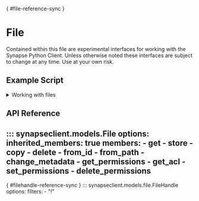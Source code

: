 [](){ #file-reference-sync }
# File

Contained within this file are experimental interfaces for working with the Synapse Python
Client. Unless otherwise noted these interfaces are subject to change at any time. Use
at your own risk.

## Example Script

<details class="quote">
  <summary>Working with files</summary>

```python
{!docs/scripts/object_orientated_programming_poc/oop_poc_file.py!}
```
</details>

## API Reference

::: synapseclient.models.File
    options:
        inherited_members: true
        members:
        - get
        - store
        - copy
        - delete
        - from_id
        - from_path
        - change_metadata
        - get_permissions
        - get_acl
        - set_permissions
        - delete_permissions
---
[](){ #filehandle-reference-sync }
::: synapseclient.models.file.FileHandle
    options:
      filters:
      - "!"
